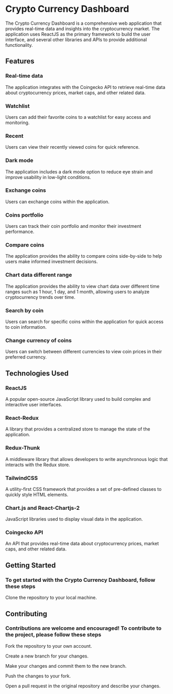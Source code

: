 # Crypto Currency Dashboard
The Crypto Currency Dashboard is a comprehensive web application that provides real-time data and insights into the cryptocurrency market. The application uses ReactJS as the primary framework to build the user interface, and several other libraries and APIs to provide additional functionality.

## Features
### Real-time data
 The application integrates with the Coingecko API to retrieve real-time data about cryptocurrency prices, market caps, and other related data.

### Watchlist
 Users can add their favorite coins to a watchlist for easy access and monitoring.

### Recent
 Users can view their recently viewed coins for quick reference.

### Dark mode
 The application includes a dark mode option to reduce eye strain and improve usability in low-light conditions.

### Exchange coins
 Users can exchange coins within the application.

### Coins portfolio
 Users can track their coin portfolio and monitor their investment performance.

### Compare coins
 The application provides the ability to compare coins side-by-side to help users make informed investment decisions.

### Chart data different range
 The application provides the ability to view chart data over different time ranges such as 1 hour, 1 day, and 1 month, allowing users to analyze cryptocurrency trends over time.

### Search by coin
 Users can search for specific coins within the application for quick access to coin information.

### Change currency of coins
 Users can switch between different currencies to view coin prices in their preferred currency.

## Technologies Used
### ReactJS
 A popular open-source JavaScript library used to build complex and interactive user interfaces.

### React-Redux
 A library that provides a centralized store to manage the state of the application.

### Redux-Thunk
 A middleware library that allows developers to write asynchronous logic that interacts with the Redux store.

### TailwindCSS
 A utility-first CSS framework that provides a set of pre-defined classes to quickly style HTML elements.

### Chart.js and React-Chartjs-2
 JavaScript libraries used to display visual data in the application.

### Coingecko API
 An API that provides real-time data about cryptocurrency prices, market caps, and other related data.

## Getting Started
### To get started with the Crypto Currency Dashboard, follow these steps


Clone the repository to your local machine.

## Contributing
### Contributions are welcome and encouraged! To contribute to the project, please follow these steps


Fork the repository to your own account.

Create a new branch for your changes.

Make your changes and commit them to the new branch.

Push the changes to your fork.

Open a pull request in the original repository and describe your changes.